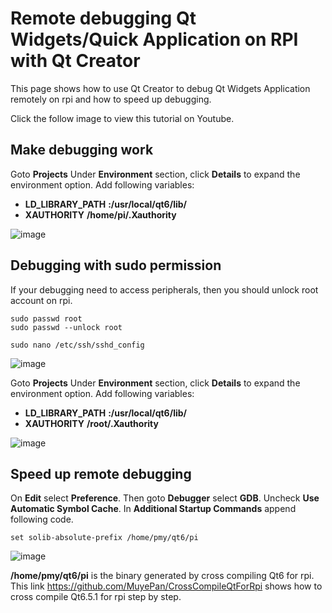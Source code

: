 # Remote debugging Qt Widgets/Quick Application on RPI with Qt Creator
This page shows how to use Qt Creator to debug Qt Widgets Application remotely on rpi and how to speed up debugging. 

Click the follow image to view this tutorial on Youtube.

## Make debugging work
Goto **Projects**
Under **Environment** section, click **Details** to expand the environment option. Add following variables:
- **LD_LIBRARY_PATH** **:/usr/local/qt6/lib/**
- **XAUTHORITY** **/home/pi/.Xauthority**

![image](https://github.com/MuyePan/QtCreatorRemoteDebugOnRpi/assets/136073506/b4934a58-6db7-421e-a96e-36f7fe23aa85)

## Debugging with sudo permission
If your debugging need to access peripherals, then you should unlock root account on rpi.
```
sudo passwd root
sudo passwd --unlock root
```

```
sudo nano /etc/ssh/sshd_config
```

![image](https://github.com/MuyePan/QtCreatorRemoteDebugOnRpi/assets/136073506/722a82a8-2afb-4f74-836f-2a380929f092)

Goto **Projects**
Under **Environment** section, click **Details** to expand the environment option. Add following variables:
- **LD_LIBRARY_PATH** **:/usr/local/qt6/lib/**
- **XAUTHORITY** **/root/.Xauthority**

![image](https://github.com/MuyePan/QtCreatorRemoteDebugOnRpi/assets/136073506/cabee160-8ea1-4f60-b5a2-ccd3fdc1387b)


## Speed up remote debugging
On **Edit** select **Preference**. Then goto **Debugger** select **GDB**. Uncheck **Use Automatic Symbol Cache**. In **Additional Startup Commands** append following code.
```
set solib-absolute-prefix /home/pmy/qt6/pi
```
![image](https://github.com/MuyePan/QtCreatorRemoteDebugOnRpi/assets/136073506/4a03e7bd-4ed3-4d2c-be58-13abe7b7b203)

**/home/pmy/qt6/pi** is the binary generated by cross compiling Qt6 for rpi. This link https://github.com/MuyePan/CrossCompileQtForRpi shows how to cross compile Qt6.5.1 
for rpi step by step.

